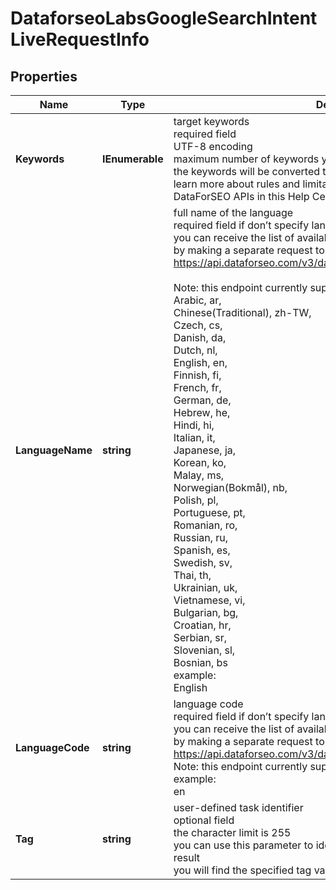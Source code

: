 # DataforseoLabsGoogleSearchIntentLiveRequestInfo


## Properties

| Name | Type | Description | Notes |
|------------ | ------------- | ------------- | -------------|
**Keywords** | **IEnumerable<string>** | target keywords<br>required field<br>UTF-8 encoding<br>maximum number of keywords you can specify in this array: 1000;<br>the keywords will be converted to lowercase format<br>learn more about rules and limitations of keyword and keywords fields in DataForSEO APIs in this Help Center article |[optional]|
**LanguageName** | **string** | full name of the language<br>required field if don’t specify language_code<br>you can receive the list of available languages with their language_name by making a separate request to https://api.dataforseo.com/v3/dataforseo_labs/locations_and_languages<br><br>Note: this endpoint currently supports the following languages only:<br>Arabic, ar,<br>Chinese(Traditional), zh-TW,<br>Czech, cs,<br>Danish, da,<br>Dutch, nl,<br>English, en,<br>Finnish, fi,<br>French, fr,<br>German, de,<br>Hebrew, he,<br>Hindi, hi,<br>Italian, it,<br>Japanese, ja,<br>Korean, ko,<br>Malay, ms,<br>Norwegian(Bokmål), nb,<br>Polish, pl,<br>Portuguese, pt,<br>Romanian, ro,<br>Russian, ru,<br>Spanish, es,<br>Swedish, sv,<br>Thai, th,<br>Ukrainian, uk,<br>Vietnamese, vi,<br>Bulgarian, bg,<br>Croatian, hr,<br>Serbian, sr,<br>Slovenian, sl,<br>Bosnian, bs<br>example:<br>English |[optional]|
**LanguageCode** | **string** | language code<br>required field if don’t specify language_name<br>you can receive the list of available languages with their language_code by making a separate request to https://api.dataforseo.com/v3/dataforseo_labs/locations_and_languages<br>Note: this endpoint currently supports these languages only;<br>example:<br>en |[optional]|
**Tag** | **string** | user-defined task identifier<br>optional field<br>the character limit is 255<br>you can use this parameter to identify the task and match it with the result<br>you will find the specified tag value in the data object of the response |[optional]|